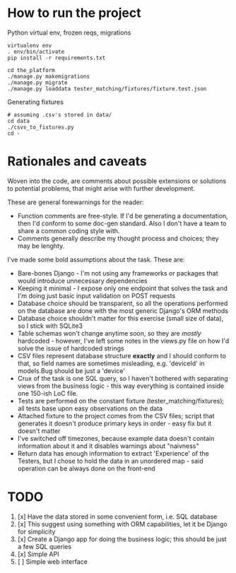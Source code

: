 # How to run the project
Python virtual env, frozen reqs, migrations
```shell
virtualenv env
. env/bin/activate
pip install -r requirements.txt

cd the_platform
./manage.py makemigrations
./manage.py migrate
./manage.py loaddata tester_matching/fixtures/fixture.test.json
```

Generating fixtures
```shell
# assuming .csv's stored in data/
cd data
./csvs_to_fixtures.py
cd -
```

# Rationales and caveats
Woven into the code, are comments about possible extensions or solutions to potential problems, that might arise with further development.

These are general forewarnings for the reader:
- Function comments are free-style. If I'd be generating a documentation, then I'd conform to some doc-gen standard. Also I don't have a team to share a common coding style with.
- Comments generally describe my thought process and choices; they may be lenghty.

I've made some bold assumptions about the task. These are:
- Bare-bones Django - I'm not using any frameworks or packages that would introduce unnecessary dependencies
- Keeping it minimal - I expose only one endpoint that solves the task and I'm doing just basic input validation on POST requests
- Database choice should be transparent, so all the operations performed on the database are done with the most generic Django's ORM methods
- Database choice shouldn't matter for this exercise (small size of data), so I stick with SQLite3
- Table schemas won't change anytime soon, so they are _mostly_ hardcoded - however, I've left some notes in the views.py file on how I'd solve the issue of hardcoded strings
- CSV files represent database structure **exactly** and I should conform to that, so field names are sometimes misleading, e.g. 'deviceId' in models.Bug should be just a 'device'
- Crux of the task is one SQL query, so I haven't bothered with separating views from the business logic - this way everything is contained inside one 150-ish LoC file.
- Tests are performed on the constant fixture (tester_matching/fixtures); all tests base upon easy observations on the data
- Attached fixture to the project comes from the CSV files; script that generates it doesn't produce primary keys in order - easy fix but it doesn't matter
- I've switched off timezones, because example data doesn't contain information about it and it disables warnings about "naivness"
- Return data has enough information to extract 'Experience' of the Testers, but I chose to hold the data in an unordered map - said operation can be always done on the front-end


# TODO
1. [x] Have the data stored in some convenient form, i.e. SQL database
1. [x] This suggest using something with ORM capabilities, let it be Django for simplicity
1. [x] Create a Django app for doing the business logic; this should be just a few SQL queries
1. [x] Simple API
1. [ ] Simple web interface
